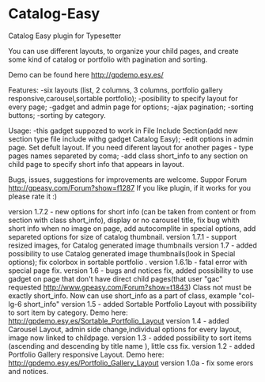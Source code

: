 # Catalog-Easy
Catalog Easy plugin for Typesetter 

You can use different layouts, to organize your child pages, and create some kind of catalog or portfolio with pagination and sorting.

Demo can be found here
http://gpdemo.esy.es/

Features:
-six layouts (list, 2 columns, 3 columns, portfolio gallery responsive,carousel,sortable portfolio);
-posibility to specify layout for every page;
-gadget and admin page for options;
-ajax pagination;
-sorting buttons;
-sorting by category.

Usage:
-this gadget suppozed to work in File Include Section(add new section type file include withg gadget Catalog Easy);
-edit options in admin page. Set defult layout. If you need diferent layout for another pages - type pages names separeted by coma;
-add class short_info to any section on child page to specify short info that appears in layout.

Bugs, issues, suggestions for improvements are welcome.
Suppor Forum http://gpeasy.com/Forum?show=f1287
If you like plugin, if it works for you please rate it :)

version 1.7.2 - new options for short info (can be taken from content or from section with class short_info), display or no carousel title, fix bug whith short info when no image on page, add autocomplite in special options, add separeted options for size of catalog thumbnail.
version 1.7.1 - support resized images, for Catalog generated image thumbnails
version 1.7 - added possibility to use Catalog generated image thumbnails(look in Special options); fix colorbox in sortable portfolio .
version 1.6.1b - fatal error with special page fix.
version 1.6 - bugs and notices fix, added possibility to use gadget on page that don't have direct child pages(that user "gac" requested http://www.gpeasy.com/Forum?show=t1843)
Class not must be exactly short_info. Now can use short_info as a part of class, example "col-lg-6 short_info"
version 1.5 - added Sortable Portfolio Layout with possibility to sort item by category. Demo here: http://gpdemo.esy.es/Sortable_Portfolio_Layout
version 1.4 - added Carousel Layout, admin side change,individual options for every layout, image now linked to childpage.
version 1.3 - added possibility to sort items (ascending and descending by title name ), little css fix.
version 1.2 - added Portfolio Gallery responsive Layout.
Demo here: http://gpdemo.esy.es/Portfolio_Gallery_Layout
version 1.0a - fix some erors and notices.
